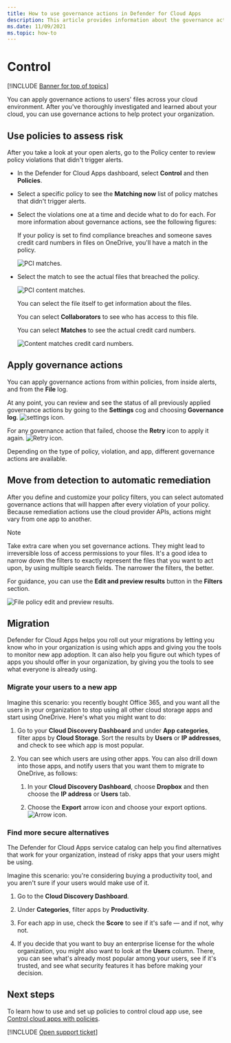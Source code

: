 ```yaml
---
title: How to use governance actions in Defender for Cloud Apps
description: This article provides information about the governance actions you can take in Defender for Cloud Apps to control your organization's cloud app use.
ms.date: 11/09/2021
ms.topic: how-to
---
```

# Control

[!INCLUDE [Banner for top of topics](includes/banner.md)]

You can apply governance actions to users' files across your cloud environment. After you've thoroughly investigated and learned about your cloud, you can use governance actions to help protect your organization.

## Use policies to assess risk

After you take a look at your open alerts, go to the Policy center to review policy violations that didn't trigger alerts.

- In the Defender for Cloud Apps dashboard, select **Control** and then **Policies**.

- Select a specific policy to see the **Matching now** list of policy matches that didn't trigger alerts.

- Select the violations one at a time and decide what to do for each. For more information about governance actions, see the following figures:

    If your policy is set to find compliance breaches and someone saves credit card numbers in files on OneDrive, you'll have a match in the policy.

    ![PCI matches.](media/pci-matches.png "pci matches")

- Select the match to see the actual files that breached the policy.

    ![PCI content matches.](media/pci-content-matches.png "pci content matches")

    You can select the file itself to get information about the files.

    You can select **Collaborators** to see who has access to this file.

    You can select **Matches** to see the actual credit card numbers.

    ![Content matches credit card numbers.](media/content-matches-ccn.png "content matches credit card numbers")

## Apply governance actions

You can apply governance actions from within policies, from inside alerts, and from the **File** log.

At any point, you can review and see the status of all previously applied governance actions by going to the **Settings** cog and choosing **Governance log**. ![settings icon.](media/settings-icon.png "settings icon")

For any governance action that failed, choose the **Retry** icon to apply it again. ![Retry icon.](media/retry-icon.png "retry icon")

Depending on the type of policy, violation, and app, different governance actions are available.

## Move from detection to automatic remediation

After you define and customize your policy filters, you can select automated governance actions that will happen after every violation of your policy.
Because remediation actions use the cloud provider APIs, actions might vary from one app to another.

> [!NOTE]
> Take extra care when you set governance actions. They might lead to irreversible loss of access permissions to your files.
> It's a good idea to narrow down the filters to exactly represent the files that you want to act upon, by using multiple search fields. The narrower the filters, the better.
>
> For guidance, you can use the **Edit and preview results** button in the **Filters** section.

![File policy edit and preview results.](media/file-policy-edit-and-preview-results.png "file policy edit and preview results")

## Migration

Defender for Cloud Apps helps you roll out your migrations by letting you know who in your organization is using which apps and giving you the tools to monitor new app adoption. It can also help you figure out which types of apps you should offer in your organization, by giving you the tools to see what everyone is already using.

### Migrate your users to a new app

Imagine this scenario: you recently bought Office 365, and you want all the users in your organization to stop using all other cloud storage apps and start using OneDrive. Here's what you might want to do:

1. Go to your **Cloud Discovery Dashboard** and under **App categories**, filter apps by **Cloud Storage**. Sort the results by **Users** or **IP addresses**, and check to see which app is most popular.

2. You can see which users are using other apps. You can also drill down into those apps, and notify users that you want them to migrate to OneDrive, as follows:

    1. In your **Cloud Discovery Dashboard**, choose **Dropbox** and then choose the **IP address** or **Users** tab.

    2. Choose the **Export** arrow icon and choose your export options. ![Arrow icon.](media/arrow-icon.png "arrow icon")

### Find more secure alternatives

The Defender for Cloud Apps service catalog can help you find alternatives that work for your organization, instead of risky apps that your users might be using.

Imagine this scenario: you're considering buying a productivity tool, and you aren't sure if your users would make use of it.

1. Go to the **Cloud Discovery Dashboard**.

2. Under **Categories**, filter apps by **Productivity**.

3. For each app in use, check the **Score** to see if it's safe — and if not, why not.

4. If you decide that you want to buy an enterprise license for the whole organization, you might also want to look at the **Users** column. There, you can see what's already most popular among your users, see if it's trusted, and see what security features it has before making your decision.

## Next steps

To learn how to use and set up policies to control cloud app use, see [Control cloud apps with policies](control-cloud-apps-with-policies.md).

[!INCLUDE [Open support ticket](includes/support.md)]
